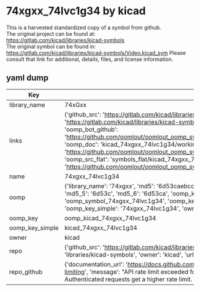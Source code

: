 # 74xgxx_74lvc1g34 by kicad  
This is a harvested standardized copy of a symbol from github.  
The original project can be found at:  
https://gitlab.com/kicad/libraries/kicad-symbols  
The original symbol can be found in:
https://gitlab.com/kicad/libraries/kicad-symbols/Video.kicad_sym
Please consult that link for additional, details, files, and license information.  
## yaml dump  
| Key | Value |  
| --- | --- |  
| library_name | 74xGxx |  
| links | {'github_src': 'https://gitlab.com/kicad/libraries/kicad-symbols/Video.kicad_sym', 'github_src_repo': 'https://gitlab.com/kicad/libraries/kicad-symbols', 'oomp_bot': 'kicad_74xgxx_74lvc1g34/working', 'oomp_bot_github': 'https://github.com/oomlout/oomlout_oomp_symbol_bot/tree/main/kicad_74xgxx_74lvc1g34/working', 'oomp_doc': 'kicad_74xgxx_74lvc1g34/working', 'oomp_doc_github': 'https://github.com/oomlout/oomlout_oomp_symbol_doc/tree/main/kicad_74xgxx_74lvc1g34/working', 'oomp_src_flat': 'symbols_flat/kicad_74xgxx_74lvc1g34/working', 'oomp_src_flat_github': 'https://github.com/oomlout/oomlout_oomp_symbol_src/tree/main/kicad_74xgxx_74lvc1g34/working'} |  
| name | 74xgxx_74lvc1g34 |  
| oomp | {'library_name': '74xgxx', 'md5': '6d53caebcc9953db36611d2b2aaf5292', 'md5_10': '6d53caebcc', 'md5_5': '6d53c', 'md5_6': '6d53ca', 'oomp_key': 'oomp_74xgxx_74lvc1g34', 'oomp_key_extra': 'oomp_symbol_74xgxx_74lvc1g34', 'oomp_key_full': 'oomp_symbol_74xgxx_74lvc1g34_6d53ca', 'oomp_key_simple': '74xgxx_74lvc1g34', 'owner_name': 'kicad', 'symbol_name': '74xgxx_74lvc1g34'} |  
| oomp_key | oomp_kicad_74xgxx_74lvc1g34 |  
| oomp_key_simple | kicad_74xgxx_74lvc1g34 |  
| owner | kicad |  
| repo | {'github_src': 'https://gitlab.com/kicad/libraries/kicad-symbols/Video.kicad_sym', 'name': 'libraries/kicad-symbols', 'owner': 'kicad', 'url': 'https://gitlab.com/kicad/libraries/kicad-symbols'} |  
| repo_github | {'documentation_url': 'https://docs.github.com/rest/overview/resources-in-the-rest-api#rate-limiting', 'message': "API rate limit exceeded for 84.66.173.59. (But here's the good news: Authenticated requests get a higher rate limit. Check out the documentation for more details.)"} |  

